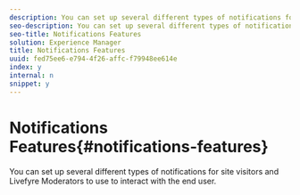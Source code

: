 ```yaml
---
description: You can set up several different types of notifications for site visitors and Livefyre Moderators to use to interact with the end user.
seo-description: You can set up several different types of notifications for site visitors and Livefyre Moderators to use to interact with the end user.
seo-title: Notifications Features
solution: Experience Manager
title: Notifications Features
uuid: fed75ee6-e794-4f26-affc-f79948ee614e
index: y
internal: n
snippet: y
---
```


# Notifications Features{#notifications-features}

You can set up several different types of notifications for site visitors and Livefyre Moderators to use to interact with the end user.

